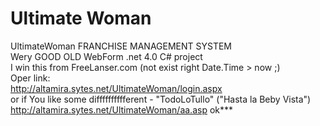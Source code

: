 # Ultimate Woman
UltimateWoman FRANCHISE MANAGEMENT SYSTEM<br>
Wery GOOD OLD WebForm .net 4.0 C# project<br>
I win this from FreeLanser.com (not exist right Date.Time > now ;)<br>
Oper link:
<br>
http://altamira.sytes.net/UltimateWoman/login.aspx
<br>
or if You like some difffffffffferent - "TodoLoTullo" ("Hasta la Beby Vista")
<br>
http://altamira.sytes.net/UltimateWoman/aa.asp
ok***


